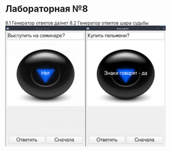 # Лабораторная №8
8.1 Генератор ответов да/нет
8.2 Генератор ответов шара судьбы
![alt text](image.png)